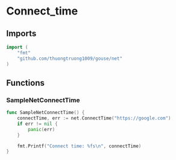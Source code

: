 # Connect_time

## Imports

```go
import (
	"fmt"
	"github.com/thuongtruong1009/gouse/net"
)
```
## Functions


### SampleNetConnectTime

```go
func SampleNetConnectTime() {
	connectTime, err := net.ConnectTime("https://google.com")
	if err != nil {
		panic(err)
	}

	fmt.Printf("Connect time: %fs\n", connectTime)
}
```
